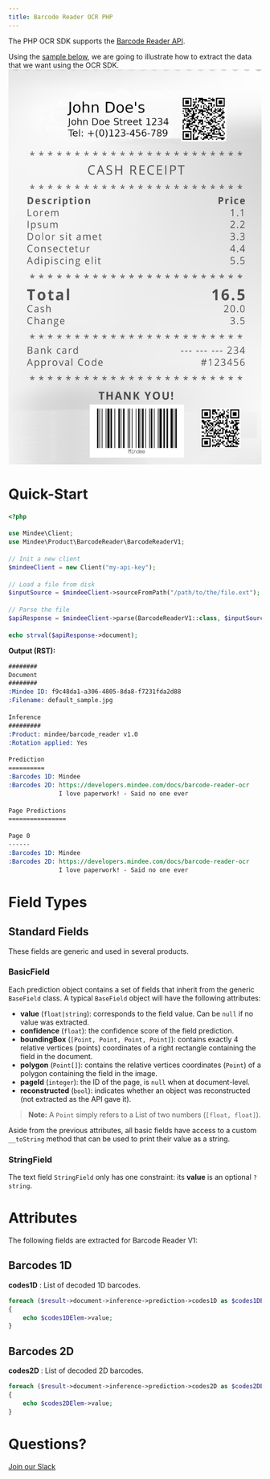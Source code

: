 ```yaml
---
title: Barcode Reader OCR PHP
---
```

The PHP OCR SDK supports the [Barcode Reader API](https://platform.mindee.com/mindee/barcode_reader).

Using the [sample below](https://github.com/mindee/client-lib-test-data/blob/main/products/barcode_reader/default_sample.jpg), we are going to illustrate how to extract the data that we want using the OCR SDK.
![Barcode Reader sample](https://github.com/mindee/client-lib-test-data/blob/main/products/barcode_reader/default_sample.jpg?raw=true)

# Quick-Start
```php
<?php

use Mindee\Client;
use Mindee\Product\BarcodeReader\BarcodeReaderV1;

// Init a new client
$mindeeClient = new Client("my-api-key");

// Load a file from disk
$inputSource = $mindeeClient->sourceFromPath("/path/to/the/file.ext");

// Parse the file
$apiResponse = $mindeeClient->parse(BarcodeReaderV1::class, $inputSource);

echo strval($apiResponse->document);
```

**Output (RST):**
```rst
########
Document
########
:Mindee ID: f9c48da1-a306-4805-8da8-f7231fda2d88
:Filename: default_sample.jpg

Inference
#########
:Product: mindee/barcode_reader v1.0
:Rotation applied: Yes

Prediction
==========
:Barcodes 1D: Mindee
:Barcodes 2D: https://developers.mindee.com/docs/barcode-reader-ocr
              I love paperwork! - Said no one ever

Page Predictions
================

Page 0
------
:Barcodes 1D: Mindee
:Barcodes 2D: https://developers.mindee.com/docs/barcode-reader-ocr
              I love paperwork! - Said no one ever

```

# Field Types
## Standard Fields
These fields are generic and used in several products.

### BasicField
Each prediction object contains a set of fields that inherit from the generic `BaseField` class.
A typical `BaseField` object will have the following attributes:

* **value** (`float|string`): corresponds to the field value. Can be `null` if no value was extracted.
* **confidence** (`float`): the confidence score of the field prediction.
* **boundingBox** (`[Point, Point, Point, Point]`): contains exactly 4 relative vertices (points) coordinates of a right rectangle containing the field in the document.
* **polygon** (`Point[]`): contains the relative vertices coordinates (`Point`) of a polygon containing the field in the image.
* **pageId** (`integer`): the ID of the page, is `null` when at document-level.
* **reconstructed** (`bool`): indicates whether an object was reconstructed (not extracted as the API gave it).

> **Note:** A `Point` simply refers to a List of two numbers (`[float, float]`).


Aside from the previous attributes, all basic fields have access to a custom `__toString` method that can be used to print their value as a string.

### StringField
The text field `StringField` only has one constraint: its **value** is an optional `?string`.

# Attributes
The following fields are extracted for Barcode Reader V1:

## Barcodes 1D
**codes1D** : List of decoded 1D barcodes.

```php
foreach ($result->document->inference->prediction->codes1D as $codes1DElem)
{
    echo $codes1DElem->value;
}
```

## Barcodes 2D
**codes2D** : List of decoded 2D barcodes.

```php
foreach ($result->document->inference->prediction->codes2D as $codes2DElem)
{
    echo $codes2DElem->value;
}
```

# Questions?
[Join our Slack](https://join.slack.com/t/mindee-community/shared_invite/zt-2d0ds7dtz-DPAF81ZqTy20chsYpQBW5g)
